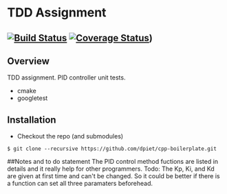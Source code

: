 # TDD Assignment
[![Build Status](https://travis-ci.org/zzjkf2009/SteveGTDD.svg?branch=master)](https://travis-ci.org/zzjkf2009/SteveGTDD)
[![Coverage Status](https://coveralls.io/repos/github/zzjkf2009/SteveGTDD/badge.svg?branch=master)](https://coveralls.io/github/zzjkf2009/SteveGTDD?branch=master))
---

## Overview

TDD assignment. PID controller unit tests.

- cmake
- googletest

## Installation

- Checkout the repo (and submodules)
```
$ git clone --recursive https://github.com/dpiet/cpp-boilerplate.git
```
##Notes and to do statement
The PID control method fuctions are  listed in details and it really help for other programmers. 
Todo:
The Kp, Ki, and Kd are given at first time and can't be changed. So it could be better if there is a function can set all three paramaters beforehead. 


